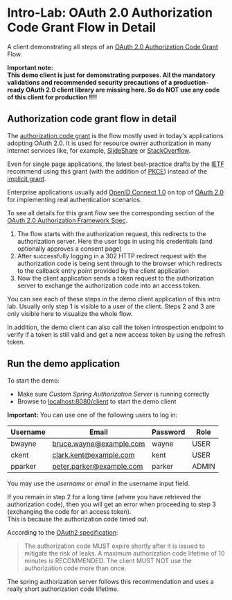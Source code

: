 # Intro-Lab: OAuth 2.0 Authorization Code Grant Flow in Detail

A client demonstrating all steps of an [OAuth 2.0 Authorization Code Grant](https://www.rfc-editor.org/rfc/rfc6749.html#page-24) Flow.

__Important note:   
This demo client is just for demonstrating purposes. All the mandatory validations
and recommended security precautions of a production-ready OAuth 2.0 client library are missing here. So do NOT use any code
of this client for production !!!!__

## Authorization code grant flow in detail

The [authorization code grant](https://www.rfc-editor.org/rfc/rfc6749.html#section-4.1) is the flow mostly used in today's applications adopting OAuth 2.0.
It is used for resource owner authorization in many internet services like, for example, [SlideShare](https://www.slideshare.net/) 
or [StackOverflow](https://stackoverflow.com/). 

Even for single page applications, the latest best-practice drafts by the [IETF](https://datatracker.ietf.org/wg/oauth/documents/) recommend 
using this grant (with the addition of [PKCE](https://www.rfc-editor.org/rfc/rfc7636.html)) 
instead of the [implicit grant](https://www.rfc-editor.org/rfc/rfc6749.html#section-4.2).

Enterprise applications usually add [OpenID Connect 1.0](https://openid.net/specs/openid-connect-core-1_0.html) 
on top of [OAuth 2.0](https://www.rfc-editor.org/rfc/rfc6749.html) for implementing real authentication scenarios. 
 
To see all details for this grant flow see the corresponding section of the 
[OAuth 2.0 Authorization Framework Spec](https://tools.ietf.org/html/rfc6749#section-4.1).

1. The flow starts with the authorization request, this redirects to the authorization server.
   Here the user logs in using his credentials (and optionally approves a consent page)
2. After successfully logging in a 302 HTTP redirect request with the authorization code is being sent through to the browser which redirects
   to the callback entry point provided by the client application 
3. Now the client application sends a token request to the authorization server to exchange
   the authorization code into an access token.
   
You can see each of these steps in the demo client application of this intro lab.
Usually only step 1 is visible to a user of the client. Steps 2 and 3 are only visible here
to visualize the whole flow.

In addition, the demo client can also call the token introspection endpoint to verify if a 
token is still valid and get a new access token by using the refresh token.
           
## Run the demo application           
                
To start the demo:

* Make sure _Custom Spring Authorization Server_ is running correctly
* Browse to [localhost:8080/client](http://localhost:8080/client) to start the demo client                  

__Important:__ You can use one of the following users to log in:

| Username | Email                    | Password | Role  |
|----------|--------------------------|----------|-------|
| bwayne   | bruce.wayne@example.com  | wayne    | USER  |
| ckent    | clark.kent@example.com   | kent     | USER  |
| pparker  | peter.parker@example.com | parker   | ADMIN |

You may use the _username_ or _email_ in the username input field.

If you remain in step 2 for a long time (where you have retrieved the authorization code), then you will
get an error when proceeding to step 3 (exchanging the code for an access token).  
This is because the authorization code timed out.

According to the [OAuth2 specification](https://tools.ietf.org/html/rfc6749#section-4.1.2):

<blockquote cite="https://tools.ietf.org/html/rfc6749#section-4.1.2">
The authorization code MUST expire shortly after it is issued to mitigate the risk of leaks.  
A maximum authorization code lifetime of 10 minutes is RECOMMENDED. 
The client MUST NOT use the authorization code more than once. 
</blockquote>

The spring authorization server follows this recommendation and uses a really short authorization code lifetime.



